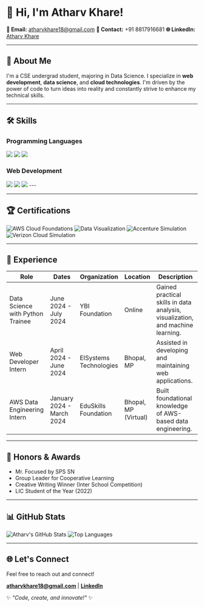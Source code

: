 # 👋 Hi, I'm Atharv Khare!

**📧 Email:** [atharvkhare18@gmail.com](mailto:atharvkhare18@gmail.com)
**📱 Contact:** +91 8817916681
**🌐 LinkedIn:** [Atharv Khare](https://linkedin.com/in/atharv-khare-a10456274/)

---

## 🌟 About Me

I'm a CSE undergrad student, majoring in Data Science. I specialize in **web development**, **data science**, and **cloud technologies**. I'm driven by the power of code to turn ideas into reality and constantly strive to enhance my technical skills.

---

## 🛠️ Skills

### Programming Languages

<a href="https://www.python.org/"><img src="https://img.shields.io/badge/Python-Proficient-blue?style=for-the-badge&logo=python"/></a>
<a href="https://www.cplusplus.com/"><img src="https://img.shields.io/badge/C++-Beginner-blue?style=for-the-badge&logo=c%2B%2B"/></a>
<a href="https://www.java.com/"><img src="https://img.shields.io/badge/Java-Beginner-blue?style=for-the-badge&logo=java"/></a>

### Web Development

<a href="https://flask.palletsprojects.com/"><img src="https://img.shields.io/badge/Flask-Proficient-blue?style=for-the-badge&logo=flask"/></a>
<a href="https://vuejs.org/"><img src="https://img.shields.io/badge/Vue.js-Proficient-blue?style=for-the-badge&logo=vue.js"/></a>
<a href="https://developer.mozilla.org/en-US/docs/Web/HTML"><img src="https://img.shields.io/badge/HTML/CSS-Proficient-blue?style=for-the-badge&logo=html5"/></a>  ---


---

## 🏆 Certifications

![AWS Cloud Foundations](https://img.shields.io/badge/AWS%20Cloud%20Foundations-orange?style=flat-square&logo=amazonaws)
![Data Visualization](https://img.shields.io/badge/Data%20Visualization-brightgreen?style=flat-square)
![Accenture Simulation](https://img.shields.io/badge/Accenture%20Simulation-blue?style=flat-square&logo=accenture)
![Verizon Cloud Simulation](https://img.shields.io/badge/Verizon%20Cloud%20Simulation-purple?style=flat-square&logo=verizon)

---

## 💼 Experience

| Role | Dates | Organization | Location | Description |
|---|---|---|---|---|
| Data Science with Python Trainee | June 2024 - July 2024 | YBI Foundation | Online | Gained practical skills in data analysis, visualization, and machine learning. |
| Web Developer Intern | April 2024 - June 2024 | EISystems Technologies | Bhopal, MP | Assisted in developing and maintaining web applications. |
| AWS Data Engineering Intern | January 2024 - March 2024 | EduSkills Foundation | Bhopal, MP (Virtual) | Built foundational knowledge of AWS-based data engineering. |

---

## 🏅 Honors & Awards

* Mr. Focused by SPS SN
* Group Leader for Cooperative Learning
* Creative Writing Winner (Inter School Competition)
* LIC Student of the Year (2022)

---

## 📊 GitHub Stats

![Atharv's GitHub Stats](https://github-readme-stats.vercel.app/api?username=atharvkhare&show_icons=true&theme=radical)
![Top Languages](https://github-readme-stats.vercel.app/api/top-langs/?username=atharvkhare&layout=compact&theme=radical)

---

## 🌐 Let's Connect

Feel free to reach out and connect!

 **[atharvkhare18@gmail.com](mailto:atharvkhare18@gmail.com)** |  **[LinkedIn](https://linkedin.com/in/atharv-khare-a10456274/)**

✨ *"Code, create, and innovate!"* ✨
